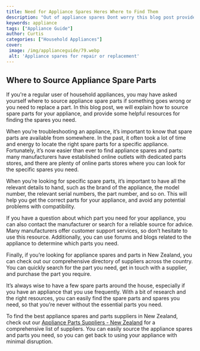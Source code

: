 ```yaml
---
title: Need for Appliance Spares Heres Where to Find Them
description: "Out of appliance spares Dont worry this blog post provides you with the information needed to find them and get your appliance working again"
keywords: appliance
tags: ["Appliance Guide"]
author: Curtis
categories: ["Household Appliances"]
cover: 
 image: /img/applianceguide/79.webp
 alt: 'Appliance spares for repair or replacement'
---
```

## Where to Source Appliance Spare Parts
If you're a regular user of household appliances, you may have asked yourself where to source appliance spare parts if something goes wrong or you need to replace a part. In this blog post, we will explain how to source spare parts for your appliance, and provide some helpful resources for finding the spares you need. 

When you’re troubleshooting an appliance, it’s important to know that spare parts are available from somewhere. In the past, it often took a lot of time and energy to locate the right spare parts for a specific appliance. Fortunately, it’s now easier than ever to find appliance spares and parts: many manufacturers have established online outlets with dedicated parts stores, and there are plenty of online parts stores where you can look for the specific spares you need.

When you’re looking for specific spare parts, it’s important to have all the relevant details to hand, such as the brand of the appliance, the model number, the relevant serial numbers, the part number, and so on. This will help you get the correct parts for your appliance, and avoid any potential problems with compatibility. 

If you have a question about which part you need for your appliance, you can also contact the manufacturer or search for a reliable source for advice. Many manufacturers offer customer support services, so don’t hesitate to use this resource. Additionally, you can use forums and blogs related to the appliance to determine which parts you need.

Finally, if you’re looking for appliance spares and parts in New Zealand, you can check out our comprehensive directory of suppliers across the country. You can quickly search for the part you need, get in touch with a supplier, and purchase the part you require. 

It’s always wise to have a few spare parts around the house, especially if you have an appliance that you use frequently. With a bit of research and the right resources, you can easily find the spare parts and spares you need, so that you’re never without the essential parts you need.


To find the best appliance spares and parts suppliers in New Zealand, check out our [Appliance Parts Suppliers - New Zealand](.pages/appliance-parts-suppliers/new-zealand/) for a comprehensive list of suppliers. You can easily source the appliance spares and parts you need, so you can get back to using your appliance with minimal disruption.
